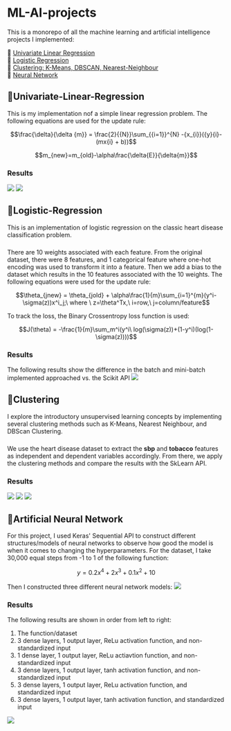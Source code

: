 # ML-AI-projects
This is a monorepo of all the machine learning and artificial intelligence projects I implemented:

:link: [Univariate Linear Regression](https://colab.research.google.com/drive/1r9ftQFq7KBOjxpYKel36RBpa4AcPKmHo?usp=sharing)<br>
:link: [Logistic Regression](https://colab.research.google.com/drive/1pw4SnIS5afODQ1xexQEByaoQVogK8Fb0?usp=sharing) <br>
:link: [Clustering: K-Means, DBSCAN, Nearest-Neighbour](https://colab.research.google.com/drive/1ShRCx4i0MJudgj8CkVGM2hK3t8huMhX3?usp=sharing)<br>
:link: [Neural Network](https://colab.research.google.com/drive/1qx6hqz6geEtOo9nt5VECud7mXfud3402?usp=sharing)

## :pencil:Univariate-Linear-Regression

This is my implementation nof a simple linear regression problem. The following equations are used for the update rule:


$$\frac{\delta}{\delta {m}} = \frac{2}{{N}}\sum_{{i=1}}^{N} -{x_{i}}({y}{i}-(mx{i} + b))$$

$$m_{new}=m_{old}-\alpha\frac{\delta{E}}{\delta{m}}$$

### Results
![](/my_model.jpg)
![](/scikit_model.jpg)

## :pencil:Logistic-Regression

This is an implementation of logistic regression on the classic heart disease classification problem.

###
There are 10 weights associated with each feature. From the original dataset, there were 8 features, and 1 categorical feature where one-hot encoding was used to transform it into a feature. Then we add a bias to the dataset which results in the 10 features associated with the 10 weights. The following equations were used for the update rule:

$$\theta_{jnew} = \theta_{jold} + \alpha\frac{1}{m}\sum_{i=1}^{m}(y^i-\sigma(z))x^i_j;\ where \ z=\theta^Tx,\ i=row,\ j=column/feature$$

To track the loss, the Binary Crossentropy loss function is used:

$$J(\theta) = -\frac{1}{m}\sum_m^i(y^i\ log(\sigma(z))+(1-y^i)(log(1-\sigma(z))))$$

### Results
The following results show the difference in the batch and mini-batch implemented approached vs. the Scikit API
![](sample.jpg)


## :pencil:Clustering

I explore the introductory unsupervised learning concepts by implementing several clustering methods such as K-Means, Nearest Neighbour, and DBScan Clustering. 

###
We use the heart disease dataset to extract the **sbp** and **tobacco** features as independent and dependent variables accordingly. From there, we apply the clustering methods and compare the results with the SkLearn API.

### Results
![](k_means_cluster.JPG)
![](nearest_neighbour_cluster.JPG)
![](dbscan_cluster.JPG)

## :pencil:Artificial Neural Network
For this project, I used Keras' Sequential API to construct different structures/models of neural networks to observe how good the model is when it comes to changing the hyperparameters. For the dataset, I take 30,000 equal steps from -1 to 1 of the following function:

$$y = 0.2x^4+2x^3+0.1x^2+10$$

Then I constructed three different neural network models:
![](neural_network.JPG)

### Results
The following results are shown in order from left to right:
1. The function/dataset
2. 3 dense layers, 1 output layer, ReLu activation function, and non-standardized input
3. 1 dense layer, 1 output layer, ReLu actiavtion function, and non-standardized input
4. 3 dense layers, 1 output layer, tanh activation function, and non-standardized input
5. 3 dense layers, 1 output layer, ReLu activation function, and standardized input
6. 3 dense layers, 1 output layer, tanh activation function, and standardized input

![](neural_network_results.JPG)
